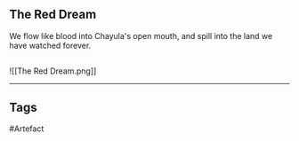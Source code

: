 ## The Red Dream
We flow like blood into Chayula's open mouth,
and spill into the land we have watched forever.
## 
![[The Red Dream.png]]

---
## Tags
#Artefact